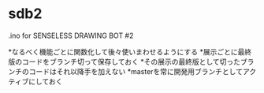sdb2
====

.ino for SENSELESS DRAWING BOT #2

*なるべく機能ごとに関数化して後々使いまわせるようにする 
*展示ごとに最終版のコードをブランチ切って保存しておく 
*その展示の最終版として切ったブランチのコードはそれ以降手を加えない 
*masterを常に開発用ブランチとしてアクティブにしておく 